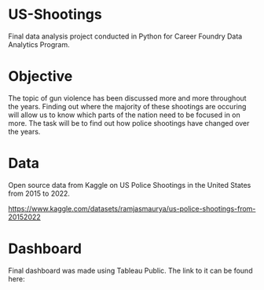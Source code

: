 # US-Shootings
Final data analysis project conducted in Python for Career Foundry Data Analytics Program.

# Objective
The topic of gun violence has been discussed more and more throughout the years. Finding out where the majority of these shootings are occuring will allow us to know which parts of the nation need to be focused in on more. The task will be to find out how police shootings have changed over the years.

# Data
Open source data from Kaggle on US Police Shootings in the United States from 2015 to 2022.

https://www.kaggle.com/datasets/ramjasmaurya/us-police-shootings-from-20152022

# Dashboard
Final dashboard was made using Tableau Public. The link to it can be found here:
